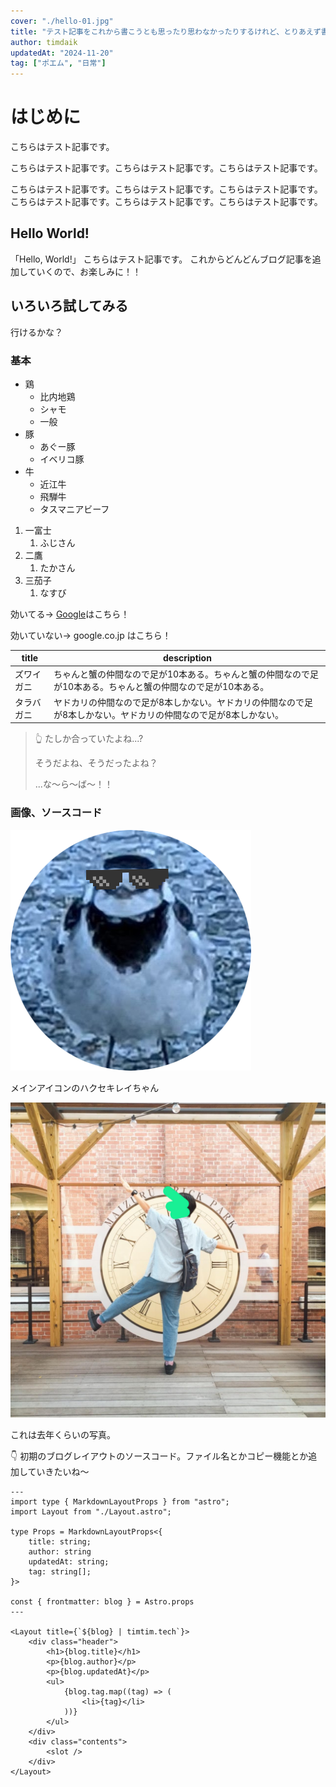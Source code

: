 ```yaml
---
cover: "./hello-01.jpg"
title: "テスト記事をこれから書こうとも思ったり思わなかったりするけれど、とりあえず書いてみた、っていう内容が詰め込まれている記事"
author: timdaik
updatedAt: "2024-11-20"
tag: ["ポエム", "日常"]
---
```

# はじめに
こちらはテスト記事です。

こちらはテスト記事です。こちらはテスト記事です。こちらはテスト記事です。

こちらはテスト記事です。こちらはテスト記事です。こちらはテスト記事です。こちらはテスト記事です。こちらはテスト記事です。こちらはテスト記事です。

## Hello World!
「Hello, World!」
こちらはテスト記事です。
これからどんどんブログ記事を追加していくので、お楽しみに！！

## いろいろ試してみる
行けるかな？

### 基本

- 鶏
  - 比内地鶏
  - シャモ
  - 一般
- 豚
  - あぐー豚
  - イベリコ豚
- 牛
  - 近江牛
  - 飛騨牛
  - タスマニアビーフ

1. 一富士
   1. ふじさん
2. 二鷹
   1. たかさん
3. 三茄子
   1. なすび

効いてる→ [Google](https://google.co.jp)はこちら！

効いていない→ google.co.jp はこちら！

| title | description |
|---|---|
|ズワイガニ|ちゃんと蟹の仲間なので足が10本ある。ちゃんと蟹の仲間なので足が10本ある。ちゃんと蟹の仲間なので足が10本ある。|
|タラバガニ|ヤドカリの仲間なので足が8本しかない。ヤドカリの仲間なので足が8本しかない。ヤドカリの仲間なので足が8本しかない。|

> 👆 たしか合っていたよね...?
> 
> そうだよね、そうだったよね？
> 
> ...な～ら～ば～！！

### 画像、ソースコード

![](./tim-bird.png)

メインアイコンのハクセキレイちゃん

![text](./hello-01.jpg)

これは去年くらいの写真。

👇 初期のブログレイアウトのソースコード。ファイル名とかコピー機能とか追加していきたいね～

```astro
---
import type { MarkdownLayoutProps } from "astro";
import Layout from "./Layout.astro";

type Props = MarkdownLayoutProps<{
    title: string;
    author: string
    updatedAt: string;
    tag: string[];
}>

const { frontmatter: blog } = Astro.props
---

<Layout title={`${blog} | timtim.tech`}>
    <div class="header">
        <h1>{blog.title}</h1>
        <p>{blog.author}</p>
        <p>{blog.updatedAt}</p>
        <ul>
            {blog.tag.map((tag) => (
                <li>{tag}</li>
            ))}
        </ul>
    </div>
    <div class="contents">
        <slot />
    </div>
</Layout>
```
